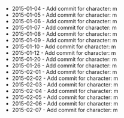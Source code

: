 - 2015-01-04 - Add commit for character: m
- 2015-01-05 - Add commit for character: m
- 2015-01-06 - Add commit for character: m
- 2015-01-07 - Add commit for character: m
- 2015-01-08 - Add commit for character: m
- 2015-01-09 - Add commit for character: m
- 2015-01-10 - Add commit for character: m
- 2015-01-12 - Add commit for character: m
- 2015-01-20 - Add commit for character: m
- 2015-01-26 - Add commit for character: m
- 2015-02-01 - Add commit for character: m
- 2015-02-02 - Add commit for character: m
- 2015-02-03 - Add commit for character: m
- 2015-02-04 - Add commit for character: m
- 2015-02-05 - Add commit for character: m
- 2015-02-06 - Add commit for character: m
- 2015-02-07 - Add commit for character: m
